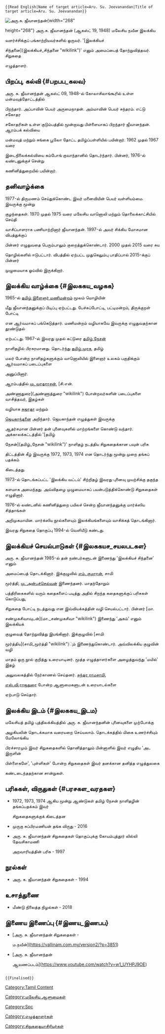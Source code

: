 ```{=mediawiki}
{{Read English|Name of target article=Aru. Su. Jeevanandan|Title of target article=Aru. Su. Jeevanandan}}
```
![அரு.சு. ஜீவானந்தன்](அரு._சு._ஜீவானந்தன்.jpg "அரு.சு. ஜீவானந்தன்"){width="268"
height="268"} அரு.சு. ஜீவானந்தன் (ஆகஸ்ட் 19, 1948) மலேசிய நவீன இலக்கிய
வளர்ச்சிக்குப் பங்காற்றியவர்களில் ஒருவர். \'[இலக்கியச்
சிந்தனை](இலக்கியச்_சிந்தனை "wikilink")\' எனும் அமைப்பைத் தோற்றுவித்தவர். சிறுகதை
எழுத்தாளர்.

## பிறப்பு, கல்வி {#பறபப_கலவ}

அரு. சு. ஜீவானந்தன் ஆகஸ்ட் 09, 1948-ல் கோலாசிலாங்கூரில் உள்ள மன்மவுத்தோட்டத்தில்
பிறந்தார். அப்பாவின் பெயர் அருமைநாதன். அம்மாவின் பெயர் சுந்தரம். எட்டு சகோதர
சகோதரிகள் உள்ள குடும்பத்தில் மூன்றாவது பிள்ளையாகப் பிறந்தார் ஜீவானந்தன். ஆரம்பக் கல்வியை
மன்மவுத் மற்றும் சுங்கை பூலோ தோட்ட தமிழ்ப்பள்ளியில் பயின்றார். 1962 முதல் 1967 வரை
இடைநிலைக்கல்வியை கம்போங் குவாந்தானில் தொடர்ந்தார். பின்னர், 1976-ல் லண்டனுக்குச் சென்று
கணினித்துறையில் பயின்றார்.

## தனிவாழ்க்கை

1977-ல் திருமணம் செய்துக்கொண்ட இவர் மனைவியின் பெயர் வள்ளியம்மை. இவருக்கு மூன்று
குழந்தைகள். 1970 முதல் 1975 வரை மலேசிய வானொலி மற்றும் தொலைக்காட்சியில் செய்தி
வாசிப்பாளராக பணியாற்றினார் ஜீவானந்தன். 1997-ல் அவர் சிக்கிய மோசமான விபத்துக்குப்
பின்னர் எழுதுவதை பெரும்பாலும் குறைத்துக்கொண்டார். 2000 முதல் 2015 வரை சுய
தொழில்களில் ஈடுபட்டார். விபத்தில் ஏற்பட்ட முதுகெலும்பு பாதிப்பால் 2015-க்குப் பின்னர்
முழுமையாக ஓய்வில் இருக்கிறார்.

## இலக்கிய வாழ்க்கை {#இலககய_வழகக}

1965-ல் [தமிழ் இளைஞர் மணிமன்றம்](தமிழ்_இளைஞர்_மணிமன்றம் "wikilink") மூலம் மொழியின்
மீது ஜீவானந்தனுக்குப் பிடிப்பு ஏற்பட்டது. பேச்சுப்போட்டி, பட்டிமன்றம், திருக்குறள் போட்டி
என ஆர்வமாகப் பங்கெடுத்தார். மணிமன்றம் வழியாகவே இவருக்கு எழுதுவதற்கான தூண்டுதல்
ஏற்பட்டது. 1967-ல் இவரது முதல் கட்டுரை [தமிழ் நேசன்](தமிழ்_நேசன் "wikilink")
நாளிதழில் பிரசுரமானது. தொடர்ந்து [தமிழ் முரசு](தமிழ்_முரசு "wikilink"), தமிழ்
மலர் போன்ற நாளிதழ்களுக்கும் வானொலியில் இளைஞர் உலகம் பகுதிக்கும் ஆர்வமாகப் படைப்புகளை
அனுப்பினார்.

ஆரம்பத்தில் [மு. வரதராசன்](மு._வரதராசன் "wikilink"), [சி.என்.
அண்ணாதுரை](அண்ணாத்துரை "wikilink") போன்றவர்களின் படைப்புகளை வாசித்தவர், இதழ்கள்
வழியாக [சுஜாதா](சுஜாதா "wikilink") மற்றும்
[ஜெயகாந்தனை](ஜெயகாந்தன் "wikilink") அறிந்தார். ஜெயகாந்தன் எழுத்துகள் இவருக்கு
ஆதர்சமான பின்னர் தன் புனைவுகளில் மாற்றங்களை கொண்டு வந்தார். அக்காலக்கட்டத்தில் \'[தமிழ்
நேசன்](தமிழ்_நேசன் "wikilink")\' நாளிதழ் நடத்திய சிறுகதைக்கான பவுன் பரிசு
திட்டத்தின் கீழ் இவருக்கு 1972, 1973, 1974 என தொடர்ந்து மூன்று முறை தங்கப் பதக்கம்
கிடைத்தது.

1973-ல் தொடங்கப்பட்ட \'இலக்கிய வட்டம்\' சிற்றிதழ் இவரது புனைவு முயற்சிக்கு தகுந்த
களமாக அமைந்தது. அவ்விதழை முழுமையாகப் பயன்படுத்திக்கொண்டு சிறுகதைகள் எழுதினார்.

1976-ல் லண்டனில் கணினித்துறை பயிலச் சென்ற ஜீவானந்தனுக்கு மார்க்ஸிய சித்தாங்கள்
அறிமுகமாயின. மார்க்ஸிய நூல்களையும் இலக்கியங்களையும் வாசிக்கத் தொடங்கினார்.

இவரது சிறுகதை தொகுப்பு 1994-ல் வெளியீடு கண்டது.

## இலக்கியச் செயல்பாடுகள் {#இலககயச_சயலபடகள}

அரு. சு. ஜீவானந்தன் 1985-ல் தன் நண்பர்களுடன் இணைந்து \'இலக்கியச் சிந்தனை\' எனும்
அமைப்பைத் தொடக்கினார். இக்குழுவில் [எம். குமாரன்](எம்._குமாரன் "wikilink"), சாமி
மூர்த்தி, [மு. அன்புச்செல்வன்](மு._அன்புச்செல்வன் "wikilink") இணைந்தனர். மாதந்தோறும்
பத்திரிகைகளில் வரும் கதைகளைப் படித்து அதில் சிறந்த கதைகளுக்குப் பரிசுகள் கொடுப்பது,
சிறுகதை போட்டி நடத்துவது என இவ்வியக்கத்தின் வழி செயல்பட்டார். பின்னர் [மா.
சண்முகசிவாவுடன்](மா._சண்முகசிவா "wikilink") இணைந்து \'அகம்\' எனும் இலக்கியக்
குழுவைத் தோற்றுவித்து இயங்கினார். இக்குழுவில் [சாமி
மூர்த்திய](சாமி_மூர்த்தி "wikilink")ும் இணைந்துகொண்டார். அவ்விலக்கிய குழுவின் வழி
மாதம் ஒரு நூல் குறித்து உரையாடினர். மூத்த எழுத்தாளர்களை அழைத்துவந்து \'மயில்\' இதழ்
அலுவலகத்தில் நேர்காணல் செய்தனர். [சுந்தர ராமசாமி](சுந்தர_ராமசாமி "wikilink"),
[எஸ்.வி.ராஜதுரை](எஸ்.வி.ராஜதுரை "wikilink") போன்ற ஆளுமைகளுடன் உரையாடல்களை
ஏற்பாடு செய்தார்.

## இலக்கிய இடம் {#இலககய_இடம}

மலேசியத் தமிழ் புத்திலக்கியத்தில் அரு. சு. ஜீவானந்தனின் புனைவுகளை முற்போக்கு
அழகியலின் தொடக்கமாக வரையறை செய்யலாம். தொடக்கத்தில் மிகை உணர்ச்சியும் மேலோங்கிய
பிரச்சாரமும் இவர் சிறுகதைகளில் தொனித்தாலும் பின்னாளில் இவர் எழுதிய \'அட இருளின்
பிள்ளைகளே\', \'புள்ளிகள்\' போன்ற சிறுகதைகள் இவர் தனக்கான தனித்த எழுத்துலகை
கண்டடைந்ததற்கான சான்றுகள்.

## பரிசுகள், விருதுகள் {#பரசகள_வரதகள}

-   1972, 1973, 1974 ஆகிய மூன்று ஆண்டுகள் தமிழ் நேசன் நாளிதழின் தங்கப்பதக்கம் இவர்
    சிறுகதைகளுக்குக் கிடைத்தன
-   முருகு சுப்பிரமணியன் தங்க விருது - 2016
-   அரு. சு. ஜீவானந்தன் சிறுகதைகள் தொகுப்புக்கு கோயம்புத்தூர் லில்லி தேவசிகாமணி
    அறவாரியத்தின் பரிசு - 1997

## நூல்கள்

-   அரு. சு. ஜீவானந்தன் சிறுகதைகள் - 1994

## உசாத்துணை

-   மீண்டு நிலைத்த நிழல்கள் - 2018

## இணைய இணைப்பு {#இணய_இணபப}

-   [அரு. சு. ஜீவானந்தன் சிறுகதைகள் -
    ம.நவீன்](https://vallinam.com.my/version2/?p=3851)
-   [அரு. சு. ஜீவானந்தன்
    ஆவணப்படம்](https://www.youtube.com/watch?v=w1_UYHPJ9OE)

```{=mediawiki}
{{Finalised}}
```
[Category:Tamil Content](Category:Tamil_Content "wikilink")
[Category:மலேசிய ஆளுமைகள்](Category:மலேசிய_ஆளுமைகள் "wikilink")
[Category:Spc](Category:Spc "wikilink")
[Category:எழுத்தாளர்கள்](Category:எழுத்தாளர்கள் "wikilink")
[Category:சிறுகதையாசிரியர்கள்](Category:சிறுகதையாசிரியர்கள் "wikilink")
